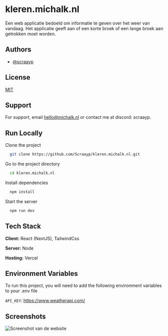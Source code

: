 # kleren.michalk.nl
Een web applicatie bedoeld om informatie te geven over het weer van vandaag. Het applicatie geeft aan of een korte broek of een lange broek aan getrokken moet worden.
## Authors

- [@scraayp](https://www.github.com/scraayp)


## License

[MIT](https://choosealicense.com/licenses/mit/)


## Support

For support, email hello@michalk.nl or contact me at discord: scraayp.

## Run Locally

Clone the project

```bash
  git clone https://github.com/Scraayp/kleren.michalk.nl.git
```

Go to the project directory

```bash
  cd kleren.michalk.nl
```

Install dependencies

```bash
  npm install
```

Start the server

```bash
  npm run dev
```


## Tech Stack

**Client:** React (NextJS), TailwindCss

**Server:** Node

**Hosting:** Vercel


## Environment Variables

To run this project, you will need to add the following environment variables to your .env file

`API_KEY`: https://www.weatherapi.com/
## Screenshots

![Screenshot van de website](https://i.imgur.com/Q7Akt9Z.png)

